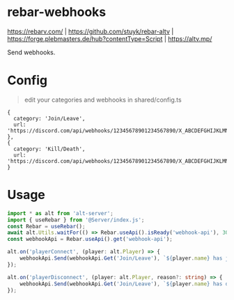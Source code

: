 # rebar-webhooks
https://rebarv.com/ | https://github.com/stuyk/rebar-altv | https://forge.plebmasters.de/hub?contentType=Script | https://altv.mp/

Send webhooks.

# Config
> edit your categories and webhooks in shared/config.ts
```tsx
{
  category: 'Join/Leave',
  url: 'https://discord.com/api/webhooks/12345678901234567890/X_ABCDEFGHIJKLMNOPQRSTUVWXYZABCDEFGHIJKLMNOPQRSTUVWXYZ'
},
{
  category: 'Kill/Death',
  url: 'https://discord.com/api/webhooks/12345678901234567890/X_ABCDEFGHIJKLMNOPQRSTUVWXYZABCDEFGHIJKLMNOPQRSTUVWXYZ'
}
 ```
# Usage

```ts
import * as alt from 'alt-server';
import { useRebar } from '@Server/index.js';
const Rebar = useRebar();
await alt.Utils.waitFor(() => Rebar.useApi().isReady('webhook-api'), 30000);
const webhookApi = Rebar.useApi().get('webhook-api');

alt.on('playerConnect', (player: alt.Player) => {
    webhookApi.Send(webhookApi.Get('Join/Leave'), `${player.name} has joined.`);
});

alt.on('playerDisconnect', (player: alt.Player, reason?: string) => {
    webhookApi.Send(webhookApi.Get('Join/Leave'), `${player.name} has disconnected ${reason ? `${reason}.`: '.'}`);
});
```